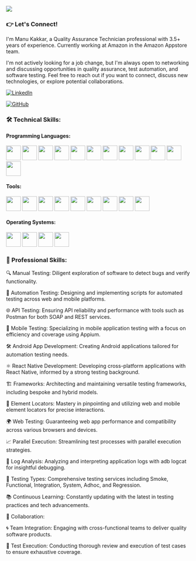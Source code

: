 ![](https://komarev.com/ghpvc/?username=manukakk&color=green)



### 👉 Let's Connect!

I'm Manu Kakkar, a Quality Assurance Technician professional with 3.5+ years of experience. Currently working at Amazon in the Amazon Appstore team.

I'm not actively looking for a job change, but I'm always open to networking and discussing opportunities in quality assurance, test automation, and software testing. Feel free to reach out if you want to connect, discuss new technologies, or explore potential collaborations.

[![LinkedIn](https://img.shields.io/badge/LinkedIn-Manu%20Kakkar-blue)](https://www.linkedin.com/in/manu2551988/)

[![GitHub](https://img.shields.io/badge/GitHub-Manu%20Kakkar-lightgrey)](https://github.com/manu2551988)

### 🛠️ Technical Skills:

#### Programming Languages:

[<img src="https://img.icons8.com/color/48/000000/java-coffee-cup-logo.png" width="40" height="40"/>](https://www.java.com) 
[<img src="https://img.icons8.com/color/48/000000/python.png" width="40" height="40"/>](https://www.python.org) 
[<img src="https://img.icons8.com/color/48/000000/kotlin.png" width="40" height="40"/>](https://kotlinlang.org) 
[<img src="https://img.icons8.com/color/48/000000/javascript.png" width="40" height="40"/>](https://www.javascript.com)
[<img src="https://img.icons8.com/plasticine/100/000000/react.png" width="40" height="40"/>](https://reactnative.dev/)
[<img src="https://img.icons8.com/color/48/000000/swift.png" width="40" height="40"/>](https://swift.org/)
[<img src="https://img.icons8.com/color/48/000000/html-5.png" width="40" height="40"/>](https://html.spec.whatwg.org/)
[<img src="https://img.icons8.com/color/48/000000/sql.png" width="40" height="40"/>](https://www.iso.org/standard/63555.html)
[<img src="https://img.icons8.com/color/48/000000/git.png" width="40" height="40"/>](https://git-scm.com/)
[<img src="https://img.icons8.com/color/48/000000/jenkins.png" width="40" height="40"/>](https://www.jenkins.io/)
[<img src="https://img.icons8.com/color/48/000000/jira.png" width="40" height="40"/>](https://www.atlassian.com/software/jira)
[<img src="https://img.icons8.com/fluent/48/000000/azure-1.png" width="40" height="40"/>](https://azure.microsoft.com/)

#### Tools:

[<img src="https://img.icons8.com/fluent/48/000000/intellij-idea.png" width="40" height="40"/>](https://www.jetbrains.com/idea/) 
[<img src="https://img.icons8.com/fluent/48/000000/pycharm.png" width="40" height="40"/>](https://www.jetbrains.com/pycharm/) 
[<img src="https://img.icons8.com/fluent/48/000000/visual-studio-code-2019.png" width="40" height="40"/>](https://code.visualstudio.com/)
[<img src="https://img.icons8.com/fluent/48/000000/android-os.png" width="40" height="40"/>](https://developer.android.com/studio)
[<img src="https://img.icons8.com/dusk/64/000000/postman-api.png" width="40" height="40"/>](https://www.postman.com/)
[<img src="https://seeklogo.com/images/S/selenium-logo-DB9103D7CF-seeklogo.com.png" width="40" height="40"/>](https://www.selenium.dev/)
[<img src="https://icons-for-free.com/iconfiles/png/512/cypress-1324440144114984250.png" width="40" height="40"/>](https://www.cypress.io/)
[<img src="https://cdn.worldvectorlogo.com/logos/appium.svg" width="40" height="40"/>](http://appium.io/)
[<img src="https://img.icons8.com/color/48/000000/xcode.png" width="40" height="40"/>](https://developer.apple.com/xcode/)

#### Operating Systems:

[<img src="https://img.icons8.com/color/48/000000/linux.png" width="40" height="40"/>](https://www.linux.org) 
[<img src="https://img.icons8.com/color/48/000000/mac-os.png" width="40" height="40"/>](https://www.apple.com/macos/) 
[<img src="https://img.icons8.com/color/48/000000/windows-logo.png" width="40" height="40"/>](https://www.microsoft.com/windows) 
[<img src="https://img.icons8.com/color/48/000000/kali-linux.png" width="40" height="40"/>](https://www.kali.org/)

### 🌟 Professional Skills:

🔍 Manual Testing: Diligent exploration of software to detect bugs and verify functionality.

🤖 Automation Testing: Designing and implementing scripts for automated testing across web and mobile platforms.

🌐 API Testing: Ensuring API reliability and performance with tools such as Postman for both SOAP and REST services.

📱 Mobile Testing: Specializing in mobile application testing with a focus on efficiency and coverage using Appium.

🛠 Android App Development: Creating Android applications tailored for automation testing needs.

⚛️ React Native Development: Developing cross-platform applications with React Native, informed by a strong testing background.

🏗 Frameworks: Architecting and maintaining versatile testing frameworks, including bespoke and hybrid models.

🔎 Element Locators: Mastery in pinpointing and utilizing web and mobile element locators for precise interactions.

🌍 Web Testing: Guaranteeing web app performance and compatibility across various browsers and devices.

📈 Parallel Execution: Streamlining test processes with parallel execution strategies.

🧾 Log Analysis: Analyzing and interpreting application logs with adb logcat for insightful debugging.

🚀 Testing Types: Comprehensive testing services including Smoke, Functional, Integration, System, Adhoc, and Regression.

📚 Continuous Learning: Constantly updating with the latest in testing practices and tech advancements.

🤝 Collaboration:

🌀 Team Integration: Engaging with cross-functional teams to deliver quality software products.

📑 Test Execution: Conducting thorough review and execution of test cases to ensure exhaustive coverage.

<!---
manukakk/manukakk is a ✨ special ✨ repository because its `README.md` (this file) appears on your GitHub profile.
You can click the Preview link to take a look at your changes.
--->
